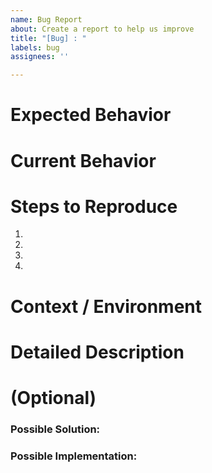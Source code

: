 ```yaml
---
name: Bug Report
about: Create a report to help us improve
title: "[Bug] : "
labels: bug
assignees: ''

---
```


# Expected Behavior 
<!--- Describe what you expect to happen-->


# Current Behavior
<!--- Describe what actually happens-->


# Steps to Reproduce
<!--- Provide a link to a live example, or an unambiguous set of steps to -->
<!--- reproduce this bug. Include code to reproduce, if relevant -->
1. 
2. 
3. 
4. 


# Context / Environment
<!--- How has this issue affected you? What are you trying to accomplish? -->
<!--- Providing context helps us come up with a solution that is most useful in the real world -->
<!--- Provide a general summary of the issue in the Title above -->


# Detailed Description
<!--- Provide a detailed description of the change or addition you are proposing -->

# (Optional)
### Possible Solution:
<!--- Not obligatory, but suggest a fix/reason for the bug, -->


### Possible Implementation:
<!--- Not obligatory, but suggest an idea for implementing addition or change -->
